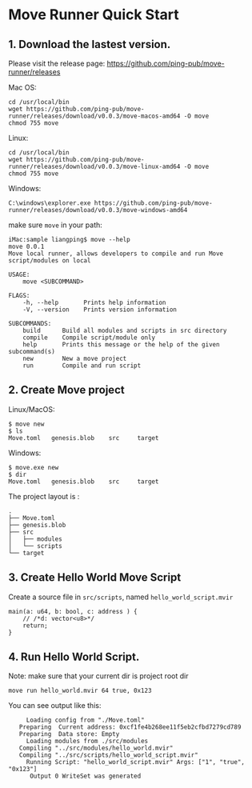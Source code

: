 # Move Runner Quick Start
## 1. Download the lastest version. 

Please visit the release page: https://github.com/ping-pub/move-runner/releases

Mac OS:

```
cd /usr/local/bin
wget https://github.com/ping-pub/move-runner/releases/download/v0.0.3/move-macos-amd64 -O move
chmod 755 move
```
Linux:
```
cd /usr/local/bin
wget https://github.com/ping-pub/move-runner/releases/download/v0.0.3/move-linux-amd64 -O move
chmod 755 move
```
Windows:
```
C:\windows\explorer.exe https://github.com/ping-pub/move-runner/releases/download/v0.0.3/move-windows-amd64
```
make sure `move` in your path:
```
iMac:sample liangping$ move --help
move 0.0.1
Move local runner, allows developers to compile and run Move script/modules on local

USAGE:
    move <SUBCOMMAND>

FLAGS:
    -h, --help       Prints help information
    -V, --version    Prints version information

SUBCOMMANDS:
    build      Build all modules and scripts in src directory
    compile    Compile script/module only
    help       Prints this message or the help of the given subcommand(s)
    new        New a move project
    run        Compile and run script
```


## 2. Create Move project
Linux/MacOS:

```
$ move new
$ ls
Move.toml	genesis.blob	src		target
```
Windows:
```
$ move.exe new
$ dir
Move.toml	genesis.blob	src		target
```

The project layout is :
```
.
├── Move.toml
├── genesis.blob
├── src
│   ├── modules
│   └── scripts
└── target

```

## 3. Create Hello World Move Script


Create a source file in `src/scripts`, named `hello_world_script.mvir`

```
main(a: u64, b: bool, c: address ) {
    // /*d: vector<u8>*/
    return;
}
```

## 4. Run Hello World Script.
Note: make sure that your current dir is project root dir
```
move run hello_world.mvir 64 true, 0x123

```
You can see output like this:
```
     Loading config from "./Move.toml"
   Preparing  Current address: 0xcf1fe4b268ee11f5eb2cfbd7279cd789
   Preparing  Data store: Empty
     Loading modules from ./src/modules
   Compiling "../src/modules/hello_world.mvir"
   Compiling "../src/scripts/hello_world_script.mvir"
     Running Script: "hello_world_script.mvir" Args: ["1", "true", "0x123"]
      Output 0 WriteSet was generated

```